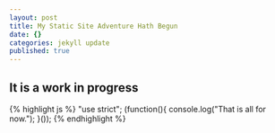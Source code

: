 ```yaml
---
layout: post
title: My Static Site Adventure Hath Begun
date: {}
categories: jekyll update
published: true
---
```


## It is a work in progress

{% highlight js %}
"use strict";
(function(){
	console.log("That is all for now.");
}());
{% endhighlight %}